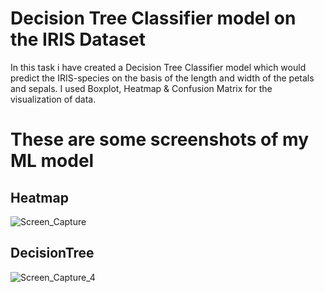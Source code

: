 # Decision Tree Classifier model on the IRIS Dataset
In this task i have created a Decision Tree Classifier model which would predict the IRIS-species on the basis of the length and width of the petals and sepals.
I used Boxplot, Heatmap & Confusion Matrix for the visualization of data.
# These are some screenshots of my ML model
## Heatmap

![Screen_Capture](https://user-images.githubusercontent.com/60468275/91618955-8185dd00-e9a9-11ea-9d78-cc2f019f4697.PNG)

## DecisionTree

![Screen_Capture_4](https://user-images.githubusercontent.com/60468275/91619106-cc9ff000-e9a9-11ea-9c1c-161d01174f57.PNG)

